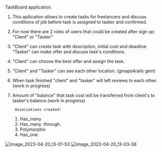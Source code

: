 TaskBoard application.

1. This apllication allows to create tasks for freelancers and discuss conditions of job before task is assigned to tasker and confirmed.
2. For now there are 2 roles of users that could be created after sign up: "Client" or "Tasker"
3. "Client" can create task with description, initial cost and deadline. "Tasker" can make offer and discuss task's conditions.
4. "Client" can choose the best offer and assign the task.
5. "Client" and "Tasker" can see each other location. (gmaps4rails gem)
6. When task finished "client" and "tasker" will left reviews to each other.(work in progress)
7. Amount of "balance" that task cost will be transferred from client's to tasker's balance.(work in progress)


		Associations created:
	1. Has_many
	2. Has_many :through.
	3. Polymorphic
	4. Has_one

![image_2023-04-20_13-01-53](https://user-images.githubusercontent.com/58646723/233437144-514a4a5f-b194-4048-b6b5-16acffc31dd1.png)
![image_2023-04-20_13-03-38](https://user-images.githubusercontent.com/58646723/233437508-5bc0fa72-38a2-4803-b2b9-1b4311e9c139.png)

